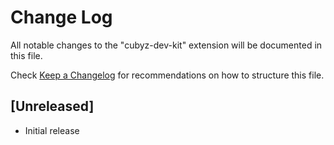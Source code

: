# Change Log

All notable changes to the "cubyz-dev-kit" extension will be documented in this file.

Check [Keep a Changelog](http://keepachangelog.com/) for recommendations on how to structure this file.

## [Unreleased]

- Initial release